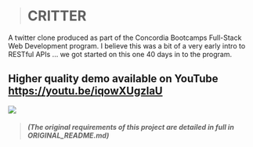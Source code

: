 > # CRITTER

A twitter clone produced as part of the Concordia Bootcamps Full-Stack Web Development program. I believe this was a bit of a very early intro to RESTful APIs ... we got started on this one 40 days in to the program.

## Higher quality demo available on YouTube https://youtu.be/iqowXUgzlaU

<img src="./readme_images/02-twitter.gif" />

> ##### (The original requirements of this project are detailed in full in ORIGINAL_README.md)
